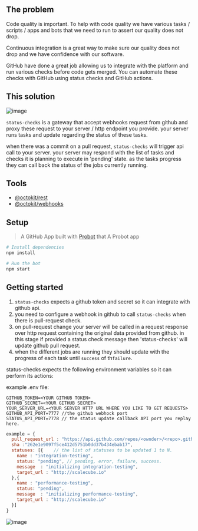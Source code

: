 ## The problem

Code quality is important. To help with code quality we have various tasks / scripts / apps and bots that we need to run to assert our quality does not drop.

Continuous integration is a great way to make sure our quality does not drop and we have confidence with our software.

GitHub have done a great job allowing us to integrate with the platform and run various checks before code gets merged. 
You can automate these checks with GitHub using status checks and GitHub actions.


## This solution

![image](https://user-images.githubusercontent.com/1706296/70527292-38a8a280-1b54-11ea-9eff-7401614c4c42.png)

`status-checks` is a gateway that accept webhooks request from github and proxy these request to your server / http endpoint you provide.
your server runs tasks and update regarding the status of these tasks.

when there was a commit on a pull request, `status-checks` will trigger api call to your server.
your server may respond with the list of tasks and checks it is planning to execute in 'pending' state.
as the tasks progress they can call back the status of the jobs currently running.


## Tools

- [@octokit/rest](https://github.com/octokit/rest.js)
- [@octokit/webhooks](https://github.com/octokit/webhooks.js)

## Setup

> A GitHub App built with [Probot](https://github.com/probot/probot) that A Probot app

```sh
# Install dependencies
npm install

# Run the bot
npm start
```

## Getting started
1. `status-checks` expects a github token and secret so it can integrate with github api.
2. you need to configure a webhook in github to call `status-checks` when there is pull-request check.
3. on pull-request change your server will be called in a request response over http request containing the original data provided from github.
   in this stage if provided a status check message then 'status-checks' will update github pull request.
4. when the different jobs are running they should update with the progress of each task until `success` of th`failure`.

status-checks expects the following environment variables so it can perform its actions:

example .env file:

```
GITHUB_TOKEN=<YOUR GITHUB TOKEN>
GITHUB_SECRET=<YOUR GITHUB SECRET>
YOUR_SERVER_URL=<YOUR SERVER HTTP URL WHERE YOU LIKE TO GET REQUESTS>
GITHUB_API_PORT=7777 //the github webhock port
STATUS_API_PORT=7778 // the status update callback API port you replay here.

```

```javascript
example = {
  pull_request_url : "https://api.github.com/repos/<ownder>/<repo>.github.io/pulls/<PR NUM>",
  sha :"262e1e9097f5ce412d5751b0dd37b434ebab17",
  statuses: [{    // the list of statuses to be updated 1 to N.
    name : "integration-testing",
    status: "pending", // pending, error, failure, success.
    message  : "initializing integration-testing",
    target_url : "http://scalecube.io"
  },{
    name : "performance-testing",
    status: "pending",
    message  : "initializing performance-testing",
    target_url : "http://scalecube.io"
  }]
}

```


![image](https://user-images.githubusercontent.com/1706296/70513398-32a5c800-1b3a-11ea-9813-9c7f876117a0.png)
